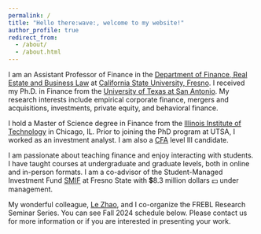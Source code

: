 ```yaml
---
permalink: /
title: "Hello there:wave:, welcome to my website!"
author_profile: true
redirect_from: 
  - /about/
  - /about.html
---
```


I am an Assistant Professor of Finance in the [Department of Finance, Real Estate and Business Law](https://craig.fresnostate.edu/fbl/index.html) at [California State University, Fresno](https://www.fresnostate.edu/). I received my Ph.D. in Finance from the [University of Texas at San Antonio](https://business.utsa.edu/finance/). My research interests include empirical corporate finance, mergers and acquisitions, investments, private equity, and behavioral finance. 

I hold a Master of Science degree in Finance from the [Illinois Institute of Technology](https://www.iit.edu/) in Chicago, IL. Prior to joining the PhD program at UTSA, I worked as an investment analyst. I am also a [CFA](https://www.cfainstitute.org/) level III candidate.

I am passionate about teaching finance and enjoy interacting with students. I have taught courses at undergraduate and graduate levels, both in online and in-person formats. I am a co-advisor of the Student-Managed Investment Fund [SMIF](https://smifclub369.com/) at Fresno State with 💲8.3 million dollars 💵 under management. 

My wonderful colleague, [Le Zhao](https://www.lezhao.page/), and I co-organize the FREBL Research Seminar Series. You can see Fall 2024 schedule below. Please contact us for more information or if you are interested in presenting your work. 
